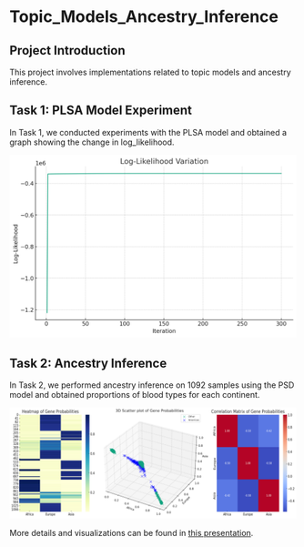 # Topic_Models_Ancestry_Inference

## Project Introduction
This project involves implementations related to topic models and ancestry inference.

## Task 1: PLSA Model Experiment

In Task 1, we conducted experiments with the PLSA model and obtained a graph showing the change in log_likelihood.

![Log Likelihood](log_like.png)

## Task 2: Ancestry Inference

In Task 2, we performed ancestry inference on 1092 samples using the PSD model and obtained proportions of blood types for each continent.

![Plot](plot.png)

More details and visualizations can be found in [this presentation](https://github.com/nosignalmxh/Topic_Models_Ancestry_Inference/blob/master/topic_models_ancestry_inference.pdf).

